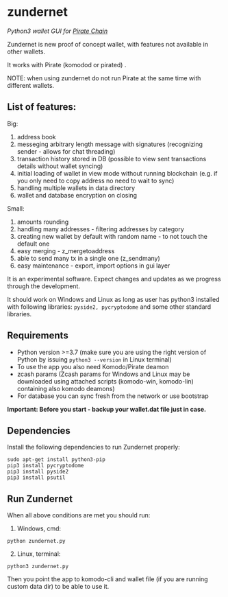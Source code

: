 # zundernet
_Python3 wallet GUI for [Pirate Chain](https://pirate.black/)_

Zundernet is new proof of concept wallet, with features not available in other wallets.  

It works with Pirate (komodod or pirated) .

NOTE: when using zundernet do not run Pirate at the same time with different wallets.

## List of features:

Big:
1. address book
2. messeging arbitrary length message with signatures (recognizing sender - allows for chat threading)
3. transaction history stored in DB (possible to view sent transactions details without wallet syncing)
4. initial loading of wallet in view mode without running blockchain (e.g. if you only need to copy address no need to wait to sync)
5. handling multiple wallets in data directory
6. wallet and database encryption on closing

Small:
1. amounts rounding
2. handling many addresses - filtering addresses by category
3. creating new wallet by default with random name - to not touch the default one
4. easy merging - z_mergetoaddress
5. able to send many tx in a single one (z_sendmany)
6. easy maintenance - export, import options in gui layer



It is an experimental software. Expect changes and updates as we progress through the development.

It should work on Windows and Linux as long as user has python3 installed with following libraries: `pyside2, pycryptodome` and some other standard libraries.

## Requirements

- Python version >=3.7 (make sure you are using the right version of Python by issuing `python3 --version` in Linux terminal)
- To use the app you also need Komodo/Pirate deamon
- zcash params (Zcash params for Windows and Linux may be downloaded using attached scripts (komodo-win, komodo-lin) containing also komodo deamons)
- For database you can sync fresh from the network or use bootstrap

**Important: Before you start - backup your wallet.dat file just in case.**

## Dependencies
Install the following dependencies to run Zundernet properly:
```shell
sudo apt-get install python3-pip
pip3 install pycryptodome
pip3 install pyside2
pip3 install psutil
```
## Run Zundernet
When all above conditions are met you should run:

1. Windows, cmd:
```shell
python zundernet.py
```
2. Linux, terminal:
```shell
python3 zundernet.py
```
Then you point the app to komodo-cli and wallet file (if you are running custom data dir) to be able to use it.
